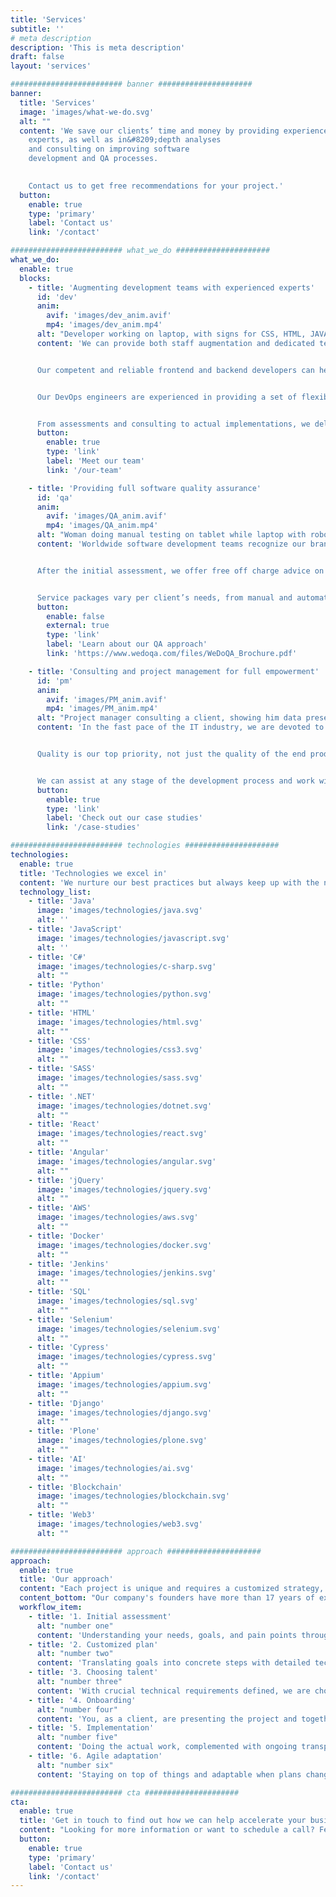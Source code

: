 ```yaml
---
title: 'Services'
subtitle: ''
# meta description
description: 'This is meta description'
draft: false
layout: 'services'

######################### banner #####################
banner:
  title: 'Services'
  image: 'images/what-we-do.svg'
  alt: ""
  content: 'We save our clients’ time and money by providing experienced and devoted
    experts, as well as in&#8209;depth analyses
    and consulting on improving software
    development and QA processes.
    

    Contact us to get free recommendations for your project.'
  button:
    enable: true
    type: 'primary'
    label: 'Contact us'
    link: '/contact'

######################### what_we_do #####################
what_we_do:
  enable: true
  blocks:
    - title: 'Augmenting development teams with experienced experts'
      id: 'dev'
      anim:
        avif: 'images/dev_anim.avif'
        mp4: 'images/dev_anim.mp4'
      alt: "Developer working on laptop, with signs for CSS, HTML, JAVA and JS around him."
      content: 'We can provide both staff augmentation and dedicated teams, depending on your needs.


      Our competent and reliable frontend and backend developers can help your ideas come to life and create top quality web solutions.


      Our DevOps engineers are experienced in providing a set of flexible services designed to enable you to build and deliver products faster and more reliably.


      From assessments and consulting to actual implementations, we deliver the most powerful development solutions.'
      button:
        enable: true
        type: 'link'
        label: 'Meet our team'
        link: '/our-team'

    - title: 'Providing full software quality assurance'
      id: 'qa'
      anim:
        avif: 'images/QA_anim.avif'
        mp4: 'images/QA_anim.mp4'
      alt: "Woman doing manual testing on tablet while laptop with robot hand with magnifying glass is doing automation testing, finding a bug in the code."
      content: 'Worldwide software development teams recognize our brand, WeDoQA, as a reputable international supplier of QA services. Our experience with a variety of technologies guarantees that you have access to the finest options for any type of project.


      After the initial assessment, we offer free off charge advice on the best way to incorporate QA into your development process. With our dedication to clear communication, we know the questions to ask to hit the ground running.


      Service packages vary per client’s needs, from manual and automated quality assurance, QA lead, project consulting to full project management.'
      button:
        enable: false
        external: true
        type: 'link'
        label: 'Learn about our QA approach'
        link: 'https://www.wedoqa.com/files/WeDoQA_Brochure.pdf'

    - title: 'Consulting and project management for full empowerment'
      id: 'pm'
      anim:
        avif: 'images/PM_anim.avif'
        mp4: 'images/PM_anim.mp4'
      alt: "Project manager consulting a client, showing him data presented through graphs and charts."
      content: 'In the fast pace of the IT industry, we are devoted to helping our clients use their resources as efficiently as possible.


      Quality is our top priority, not just the quality of the end product but also the quality of the entire process and collaboration. We are passionate about making your ideas come to life while taking the business side of the project into account too.


      We can assist at any stage of the development process and work with your team within any type of project management methodology including Agile, Scrum, Kanban, and traditional.'
      button:
        enable: true
        type: 'link'
        label: 'Check out our case studies'
        link: '/case-studies'

######################### technologies #####################
technologies:
  enable: true
  title: 'Technologies we excel in'
  content: 'We nurture our best practices but always keep up with the newest technologies.'
  technology_list:
    - title: 'Java'
      image: 'images/technologies/java.svg'
      alt: ''
    - title: 'JavaScript'
      image: 'images/technologies/javascript.svg'
      alt: ''
    - title: 'C#'
      image: 'images/technologies/c-sharp.svg'
      alt: ""
    - title: 'Python'
      image: 'images/technologies/python.svg'
      alt: ""
    - title: 'HTML'
      image: 'images/technologies/html.svg'
      alt: ""
    - title: 'CSS'
      image: 'images/technologies/css3.svg'
      alt: ""
    - title: 'SASS'
      image: 'images/technologies/sass.svg'
      alt: ""
    - title: '.NET'
      image: 'images/technologies/dotnet.svg'
      alt: ""
    - title: 'React'
      image: 'images/technologies/react.svg'
      alt: ""
    - title: 'Angular'
      image: 'images/technologies/angular.svg'
      alt: ""
    - title: 'jQuery'
      image: 'images/technologies/jquery.svg'
      alt: ""
    - title: 'AWS'
      image: 'images/technologies/aws.svg'
      alt: ""
    - title: 'Docker'
      image: 'images/technologies/docker.svg'
      alt: ""
    - title: 'Jenkins'
      image: 'images/technologies/jenkins.svg'
      alt: ""
    - title: 'SQL'
      image: 'images/technologies/sql.svg'
      alt: ""
    - title: 'Selenium'
      image: 'images/technologies/selenium.svg'
      alt: ""
    - title: 'Cypress'
      image: 'images/technologies/cypress.svg'
      alt: ""
    - title: 'Appium'
      image: 'images/technologies/appium.svg'
      alt: ""
    - title: 'Django'
      image: 'images/technologies/django.svg'
      alt: ""
    - title: 'Plone'
      image: 'images/technologies/plone.svg'
      alt: ""
    - title: 'AI'
      image: 'images/technologies/ai.svg'
      alt: ""
    - title: 'Blockchain'
      image: 'images/technologies/blockchain.svg'
      alt: ""
    - title: 'Web3'
      image: 'images/technologies/web3.svg'
      alt: ""

######################### approach #####################
approach:
  enable: true
  title: 'Our approach'
  content: "Each project is unique and requires a customized strategy, but what guides us through every communication and relationship is our in&#8209;depth domain experience, thoroughness in everything we do, transparency, and taking the human aspect into account. These are just a few of [our values](/our-story#values) we live by every day."
  content_bottom: "Our company's founders have more than 17 years of experience in each stage of the development and testing processes and are proficient in the procedures themselves. They are the ones who go through all the motions of an initial meeting, assessment, planning, and choosing the perfect team for you."
  workflow_item:
    - title: '1. Initial assessment'
      alt: "number one"
      content: 'Understanding your needs, goals, and pain points through a detailed interview and in&#8209;depth research'
    - title: '2. Customized plan'
      alt: "number two"
      content: 'Translating goals into concrete steps with detailed technical specifications, based on our expertise'
    - title: '3. Choosing talent'
      alt: "number three"
      content: 'With crucial technical requirements defined, we are choosing the most suitable talent for your project'
    - title: '4. Onboarding'
      alt: "number four"
      content: 'You, as a client, are presenting the project and together we are defining the specific tasks that will be performed'
    - title: '5. Implementation'
      alt: "number five"
      content: 'Doing the actual work, complemented with ongoing transparent communication and regular reporting'
    - title: '6. Agile adaptation'
      alt: "number six"
      content: 'Staying on top of things and adaptable when plans change, whether it is about the requirements or the team structure'

######################### cta #####################
cta:
  enable: true
  title: 'Get in touch to find out how we can help accelerate your business growth'
  content: "Looking for more information or want to schedule a call? Feel free to contact us, and we will follow up with you as soon as possible."
  button:
    enable: true
    type: 'primary'
    label: 'Contact us'
    link: '/contact'
---
```

